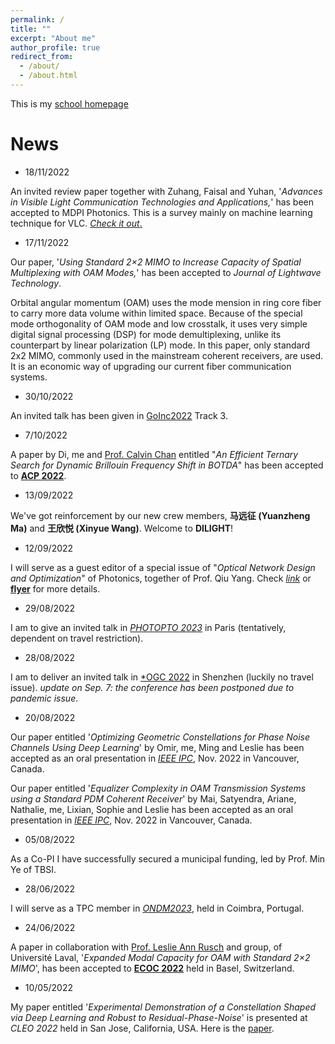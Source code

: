 ```yaml
---
permalink: /
title: ""
excerpt: "About me"
author_profile: true
redirect_from: 
  - /about/
  - /about.html
---
```


This is my [school homepage](https://www.tbsi.edu.cn/gx/main.htm)

# News

- 18/11/2022

An invited review paper together with Zuhang, Faisal and Yuhan, '*Advances in Visible Light Communication Technologies and Applications,*' has been accepted to MDPI Photonics. This is a survey mainly on machine learning technique for VLC. [*Check it out*.](https://www.mdpi.com/2304-6732/9/12/893/htm)

- 17/11/2022

Our paper, '*Using Standard 2×2 MIMO to Increase Capacity of Spatial Multiplexing with OAM Modes,*' has been accepted to *Journal of Lightwave Technology*. 

Orbital angular momentum (OAM) uses the mode mension in ring core fiber to carry more data volume within limited space. Because of the special mode orthogonality of OAM mode and low crosstalk, it uses very simple digital signal processing (DSP) for mode demultiplexing, unlike its counterpart by linear polarization (LP) mode. In this paper, only standard 2x2 MIMO, commonly used in the mainstream coherent receivers, are used. It is an economic way of upgrading our current fiber communication systems.

- 30/10/2022

An invited talk has been given in [GoInc2022](https://www.koushare.com/topicIndex/i/GoInc2022) Track 3.


- 7/10/2022

A paper by Di, me and [Prof. Calvin Chan](https://lightweb.ie.cuhk.edu.hk/) entitled "*An Efficient Ternary Search for Dynamic Brillouin Frequency Shift in BOTDA*" has been accepted to [**ACP 2022**](http://www.acp2022.org/). 

- 13/09/2022

We've got reinforcement by our new crew members, **马远征 (Yuanzheng Ma)** and **王欣悦 (Xinyue Wang)**. Welcome to **DILIGHT**!

- 12/09/2022

I will serve as a guest editor of a special issue of "*Optical Network Design and Optimization*" of Photonics, together of Prof. Qiu Yang. Check [*link*](https://www.mdpi.com/journal/photonics/special_issues/DN426N7VV4) or [**flyer**](https://mycuhk-my.sharepoint.com/:b:/g/personal/1155021186_link_cuhk_edu_hk/Ed446pRdXutNr3z1fpSylmUBKUmkSB8MV8cnwyd6tTbwfA?e=bf3UQN) for more details.


- 29/08/2022

I am to give an invited talk in [*PHOTOPTO 2023*](https://www.thescimeets.org/photopto2023/) in Paris (tentatively, dependent on travel restriction).

- 28/08/2022

I am to deliver an invited talk in [*OGC 2022](http://www.ipsogc.org/) in Shenzhen (luckily no travel issue). *update on Sep. 7: the conference has been postponed due to pandemic issue*.

- 20/08/2022

Our paper entitled '*Optimizing Geometric Constellations for Phase Noise Channels Using Deep Learning*' by Omir, me, Ming and Leslie has been accepted as an oral presentation in [*IEEE IPC*](https://ieee-ipc.org/), Nov. 2022 in Vancouver, Canada. 

Our paper entitled '*Equalizer Complexity in OAM Transmission Systems using a Standard PDM Coherent Receiver*' by Mai, Satyendra, Ariane, Nathalie, me, Lixian, Sophie and Leslie has been accepted as an oral presentation in [*IEEE IPC*](https://ieee-ipc.org/), Nov. 2022 in Vancouver, Canada. 

- 05/08/2022

As a Co-PI I have successfully secured a municipal funding, led by Prof. Min Ye of TBSI. 

- 28/06/2022

I will serve as a TPC member in *[ONDM2023](https://ondm2023.inescc.pt/)*, held in Coimbra, Portugal.

- 24/06/2022

A paper in collaboration with [Prof. Leslie Ann Rusch](https://ocl.fsg.ulaval.ca/team/leslie-rusch) and group, of Universit&eacute; Laval, '*Expanded Modal Capacity for OAM with Standard 2×2 MIMO*', has been accepted to **[ECOC 2022](https://www.ecoc2022.org/)** held in Basel, Switzerland.

- 10/05/2022

My paper entitled '*Experimental Demonstration of a Constellation Shaped via Deep Learning and Robust to Residual-Phase-Noise*' is presented at *CLEO 2022* held in San Jose, California, USA. Here is the [paper](https://ocl.fsg.ulaval.ca/fileadmin/user_upload/CLEO2022_Leslie.pdf).







